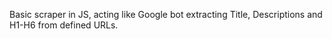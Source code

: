 Basic scraper in JS, acting like Google bot extracting Title, Descriptions and H1-H6 from defined URLs.
